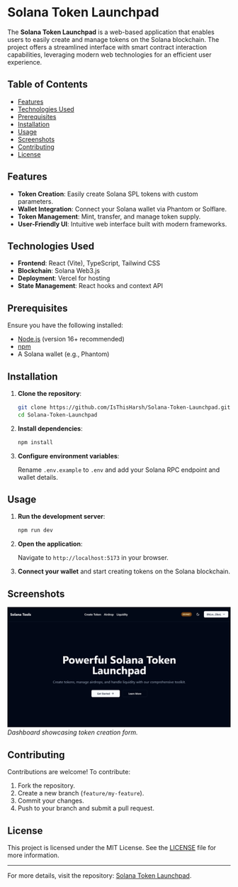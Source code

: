 # Solana Token Launchpad

The **Solana Token Launchpad** is a web-based application that enables users to easily create and manage tokens on the Solana blockchain. The project offers a streamlined interface with smart contract interaction capabilities, leveraging modern web technologies for an efficient user experience.

## Table of Contents

- [Features](#features)
- [Technologies Used](#technologies-used)
- [Prerequisites](#prerequisites)
- [Installation](#installation)
- [Usage](#usage)
- [Screenshots](#screenshots)
- [Contributing](#contributing)
- [License](#license)

## Features

- **Token Creation**: Easily create Solana SPL tokens with custom parameters.
- **Wallet Integration**: Connect your Solana wallet via Phantom or Solflare.
- **Token Management**: Mint, transfer, and manage token supply.
- **User-Friendly UI**: Intuitive web interface built with modern frameworks.

## Technologies Used

- **Frontend**: React (Vite), TypeScript, Tailwind CSS
- **Blockchain**: Solana Web3.js
- **Deployment**: Vercel for hosting
- **State Management**: React hooks and context API

## Prerequisites

Ensure you have the following installed:

- [Node.js](https://nodejs.org/) (version 16+ recommended)
- [npm](https://www.npmjs.com/)
- A Solana wallet (e.g., Phantom)

## Installation

1. **Clone the repository**:

   ```bash
   git clone https://github.com/IsThisHarsh/Solana-Token-Launchpad.git
   cd Solana-Token-Launchpad
   ```

2. **Install dependencies**:

   ```bash
   npm install
   ```

3. **Configure environment variables**:

   Rename `.env.example` to `.env` and add your Solana RPC endpoint and wallet details.

## Usage

1. **Run the development server**:

   ```bash
   npm run dev
   ```

2. **Open the application**:

   Navigate to `http://localhost:5173` in your browser.

3. **Connect your wallet** and start creating tokens on the Solana blockchain.

## Screenshots

![Dashboard](https://github.com/IsThisHarsh/images/blob/main/solana-launchpad.png?raw=true)  
*Dashboard showcasing token creation form.*

## Contributing

Contributions are welcome! To contribute:

1. Fork the repository.
2. Create a new branch (`feature/my-feature`).
3. Commit your changes.
4. Push to your branch and submit a pull request.

## License

This project is licensed under the MIT License. See the [LICENSE](LICENSE) file for more information.

---

For more details, visit the repository: [Solana Token Launchpad](https://github.com/IsThisHarsh/Solana-Token-Launchpad).
